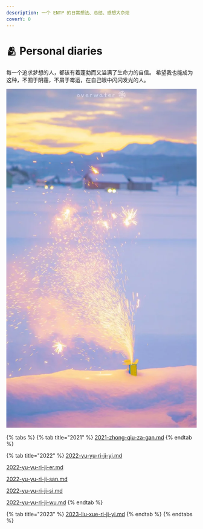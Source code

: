 ```yaml
---
description: 一个 ENTP 的日常想法、总结、感想大杂烩
coverY: 0
---
```


# 🫂 Personal diaries

每一个追求梦想的人，都该有着蓬勃而又溢满了生命力的自信。 希望我也能成为这种，不囿于阴霾，不屑于霉运，在自己眼中闪闪发光的人。

![](<../../.gitbook/assets/image (2) (1).png>)

{% tabs %}
{% tab title="2021" %}
[2021-zhong-qiu-za-gan.md](2021-zhong-qiu-za-gan.md "mention")
{% endtab %}

{% tab title="2022" %}
[2022-yu-yu-ri-ji-yi.md](2022-yu-yu-ri-ji-yi.md "mention")

[2022-yu-yu-ri-ji-er.md](2022-yu-yu-ri-ji-er.md "mention")

[2022-yu-yu-ri-ji-san.md](2022-yu-yu-ri-ji-san.md "mention")

[2022-yu-yu-ri-ji-si.md](2022-yu-yu-ri-ji-si.md "mention")

[2022-yu-yu-ri-ji-wu.md](2022-yu-yu-ri-ji-wu.md "mention")
{% endtab %}

{% tab title="2023" %}
[2023-liu-xue-ri-ji-yi.md](2023-liu-xue-ri-ji-yi.md "mention")
{% endtab %}
{% endtabs %}

